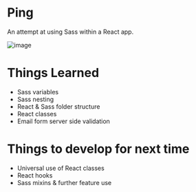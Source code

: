 # Ping

An attempt at using Sass within a React app.

![image](https://user-images.githubusercontent.com/83171355/137355225-6cb4ba65-a199-48c3-bbc3-25648c958e22.png)


# Things Learned
- Sass variables
- Sass nesting
- React & Sass folder structure
- React classes
- Email form server side validation

# Things to develop for next time
- Universal use of React classes
- React hooks
- Sass mixins & further feature use




